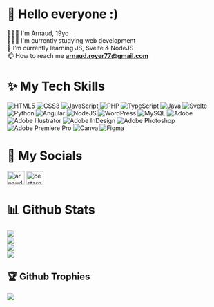 # 👋 Hello everyone :)
🙋🏼‍♂️ I'm Arnaud, 19yo <br>
👨🏼‍💻 I'm currently studying web development <br>
💭 I’m currently learning JS, Svelte & NodeJS<br>
📫 How to reach me **arnaud.royer77@gmail.com**

# ✨ My Tech Skills

![HTML5](https://img.shields.io/badge/html5-%23E34F26.svg?style=flat&logo=html5&logoColor=white) ![CSS3](https://img.shields.io/badge/css3-%231572B6.svg?style=flat&logo=css3&logoColor=white) ![JavaScript](https://img.shields.io/badge/javascript-%23323330.svg?style=flat&logo=javascript&logoColor=%23F7DF1E) ![PHP](https://img.shields.io/badge/php-%23777BB4.svg?style=flat&logo=php&logoColor=white) ![TypeScript](https://img.shields.io/badge/typescript-%23007ACC.svg?style=flat&logo=typescript&logoColor=white) ![Java](https://img.shields.io/badge/java-%23ED8B00.svg?style=flat&logo=openjdk&logoColor=white) ![Svelte](https://img.shields.io/badge/svelte-FF3E00.svg?style=flat&logo=svelte&logoColor=white) ![Python](https://img.shields.io/badge/python-3670A0?style=flat&logo=python&logoColor=ffdd54) ![Angular](https://img.shields.io/badge/angular-%23DD0031.svg?style=flat&logo=angular&logoColor=white) ![NodeJS](https://img.shields.io/badge/node.js-6DA55F?style=flat&logo=node.js&logoColor=white) ![WordPress](https://img.shields.io/badge/WordPress-%23117AC9.svg?style=flat&logo=WordPress&logoColor=white) ![MySQL](https://img.shields.io/badge/mysql-%2300000f.svg?style=flat&logo=mysql&logoColor=white) ![Adobe](https://img.shields.io/badge/adobe-%23FF0000.svg?style=flat&logo=adobe&logoColor=white) ![Adobe Illustrator](https://img.shields.io/badge/adobe%20illustrator-%23FF9A00.svg?style=flat&logo=adobe%20illustrator&logoColor=white) ![Adobe InDesign](https://img.shields.io/badge/Adobe%20InDesign-49021F?style=flat&logo=adobeindesign&logoColor=FF3366) ![Adobe Photoshop](https://img.shields.io/badge/adobe%20photoshop-%2331A8FF.svg?style=flat&logo=adobe%20photoshop&logoColor=white) ![Adobe Premiere Pro](https://img.shields.io/badge/Adobe%20Premiere%20Pro-9999FF.svg?style=flat&logo=Adobe%20Premiere%20Pro&logoColor=white) ![Canva](https://img.shields.io/badge/Canva-%2300C4CC.svg?style=flat&logo=Canva&logoColor=white) ![Figma](https://img.shields.io/badge/figma-%23F24E1E.svg?style=flat&logo=figma&logoColor=white)

# 👥 My Socials

<a href="https://www.linkedin.com/in/royer-arnaud/" target="blank"><img align="center" src="https://raw.githubusercontent.com/rahuldkjain/github-profile-readme-generator/master/src/images/icons/Social/linked-in-alt.svg" alt="arnaud royer" height="30" width="40" /></a>
<a href="https://instagram.com/cestarnaud" target="blank"><img align="center" src="https://raw.githubusercontent.com/rahuldkjain/github-profile-readme-generator/master/src/images/icons/Social/instagram.svg" alt="cestarnaud" height="30" width="40" /></a>

# 📊 Github Stats

![](https://github-readme-stats.vercel.app/api?username=itsarnaud&theme=dark&hide_border=false&include_all_commits=false&count_private=false)<br/>
![](https://github-readme-streak-stats.herokuapp.com/?user=itsarnaud&theme=dark&hide_border=false)<br/>
![](https://github-readme-stats.vercel.app/api/top-langs/?username=itsarnaud&theme=dark&hide_border=false&include_all_commits=false&count_private=false&layout=compact) <br>
![](https://github-contributor-stats.vercel.app/api?username=itsarnaud&limit=5&theme=dark&combine_all_yearly_contributions=true)

## 🏆 Github Trophies

![](https://github-profile-trophy.vercel.app/?username=itsarnaud&theme=radical&no-frame=false&no-bg=true&margin-w=4)
